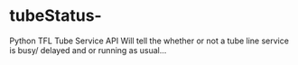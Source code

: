 # tubeStatus-
Python TFL Tube Service API
Will tell the whether or not a tube line service is busy/ delayed and or running as usual...

